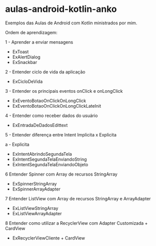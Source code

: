 # aulas-android-kotlin-anko
Exemplos das Aulas de Android com Kotlin ministrados por mim. 

Ordem de aprendizagem:

1 - Aprender a enviar mensagens

- ExToast
- ExAlertDialog
- ExSnackbar

2 - Entender ciclo de vida da aplicação

- ExCicloDeVida

3 - Entender os principais eventos onClick e onLongClick

- ExEventoBotaoOnClickOnLongClick
- ExEventoBotaoOnClickOnLongClickLateInit

4 - Entender como receber dados do usuário

- ExEntradaDeDadosEdittext

5 - Entender diferença entre Intent Implicita x Explicita

a - Explicita

- ExIntentAbrindoSegundaTela
- ExIntentSegundaTelaEnviandoString
- ExIntentSegundaTelaEnviandoObjeto

6 Entender Spinner com Array de recursos StringArray

- ExSpinnerStringArray
- ExSpinnerArrayAdapter

7 Entender ListView com Array de recursos StringArray e ArrayAdapter

- ExListViewStringArray
- ExListViewArrayAdapter

8 Entender como utilizar a RecyclerView com Adapter Customizada + CardView

- ExRecyclerViewCliente + CardView





